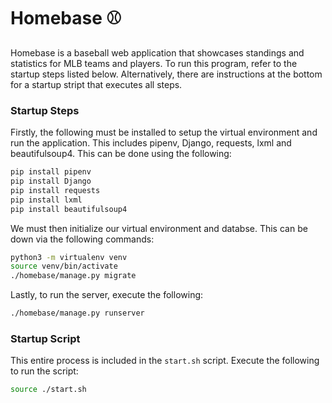 # Homebase :baseball:

Homebase is a baseball web application that showcases standings and statistics for MLB teams and players. To run this program, refer to the startup steps listed below. Alternatively, there are instructions at the bottom for a startup stript that executes all steps.

### Startup Steps

Firstly, the following must be installed to setup the virtual environment and run the application. This includes pipenv, Django, requests, lxml and beautifulsoup4. This can be done using the following:
```bash
pip install pipenv
pip install Django
pip install requests
pip install lxml
pip install beautifulsoup4
```
We must then initialize our virtual environment and databse. This can be down via the following commands:
```bash
python3 -m virtualenv venv
source venv/bin/activate
./homebase/manage.py migrate
```

Lastly, to run the server, execute the following:
```bash
./homebase/manage.py runserver
```

### Startup Script
This entire process is included in the `start.sh` script. Execute the following to run the script:
```bash
source ./start.sh
```
